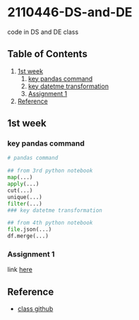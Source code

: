 # 2110446-DS-and-DE
code in DS and DE class 

## Table of Contents
1. [1st week](#1st-week)
    1. [key pandas command](#key-pandas-command)
    2. [key datetme transformation](#key-datetme-transformation)
    3. [Assignment 1](#assignment-1)
2. [Reference](#reference)

## 1st week
### key pandas command
```python
# pandas command

## from 3rd python notebook
map(...)
apply(...)
cut(...)
unique(...)
filter(...)
### key datetme transformation

## from 4th python notebook
file.json(...)
df.merge(...)
```

### Assignment 1
link [here](/assignment_1/5_PandasAssignment.ipynb)

## Reference
- [class github](https://github.com/pvateekul/2110446_DSDE_2023s2)